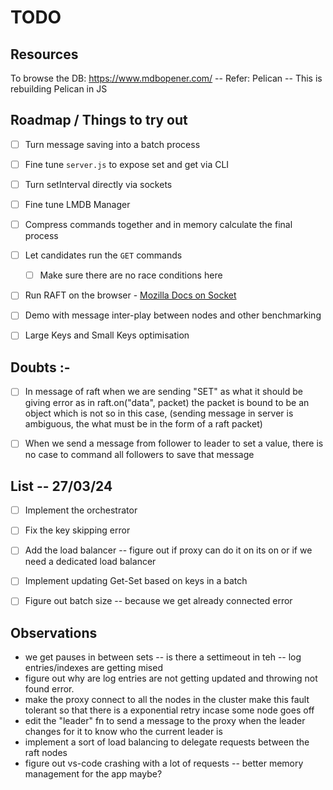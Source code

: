 # TODO

## Resources
To browse the DB: https://www.mdbopener.com/
-- Refer: Pelican -- This is rebuilding Pelican in JS

## Roadmap / Things to try out

- [ ] Turn message saving into a batch process
- [ ] Fine tune `server.js` to expose set and get via CLI
- [ ] Turn setInterval directly via sockets
- [ ] Fine tune LMDB Manager
- [ ] Compress commands together and in memory calculate the final process
- [ ] Let candidates run the `GET` commands
   - [ ] Make sure there are no race conditions here
- [ ] Run RAFT on the browser - [Mozilla Docs on Socket](https://developer.mozilla.org/en-US/docs/Web/API/WebSockets_API)
- [ ] Demo with message inter-play between nodes and other benchmarking 
- [ ] Large Keys and Small Keys optimisation



## Doubts :- 
- [ ] In message of raft when we are sending "SET" as what it should be giving error as in raft.on("data", packet) the packet is bound to be an object which is not so in this case, (sending message in server is ambiguous, the what must be in the form of a raft packet)

- [ ] When we send a message from follower to leader to set a value, there is no case to command all followers to save that message



## List -- 27/03/24

- [ ] Implement the orchestrator
- [ ] Fix the key skipping error
- [ ] Add the load balancer -- figure out if proxy can do it on its on or if we need a dedicated load balancer
- [ ] Implement updating Get-Set based on keys in a batch
- [ ] Figure out batch size -- because we get already connected error


## Observations

- we get pauses in between sets -- is there a settimeout in teh -- log entries/indexes are getting mised 
- figure out why are log entries are not getting updated and throwing not found error.
- make the proxy connect to all the nodes in the cluster
   make this fault tolerant so that there is a exponential retry incase some node goes off
- edit the "leader" fn to send a message to the proxy when the leader changes for it to know who the current leader is
- implement a sort of load balancing to delegate requests between the raft nodes
- figure out vs-code crashing with a lot of requests -- better memory management for the app maybe?